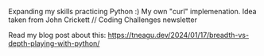 Expanding my skills practicing Python :) 
My own "curl" implemenation. 
Idea taken from John Crickett // Coding Challenges newsletter

Read my blog post about this: https://tneagu.dev/2024/01/17/breadth-vs-depth-playing-with-python/ 
